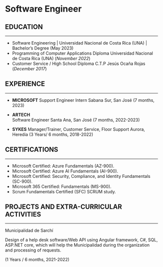 # Software Engineer

## EDUCATION
_________________________________________________________________

* Software Engineering | Universidad Nacional de Costa Rica (UNA) | Bachelor’s Degree (May 2023)								       		
* Programming of Computer Applications Diploma Universidad Nacional de Costa Rica (UNA) (_November 2022_)	 			        		
* Customer Service / High School Diploma C.T.P Jesús Ocaña Rojas (_December 2017_)

## EXPERIENCE
_____________________________________________________________________

- **MICROSOFT**
Support Engineer Intern
Sabana Sur, San José
(7 months, 2023)

- **ARTECH**  
Software Engineer
Santa Ana, San José
(7 months, 2022-2023)

- **SYKES**
Manager/Trainer, Customer Service, Floor Support
Aurora, Heredia
(3 Years/ 6 months, 2018-2022)


## CERTIFICATIONS
_____________________________________________________________________

* Microsoft Certified: Azure Fundamentals (AZ-900).
* Microsoft Certified: Azure AI Fundamentals (AI-900).
* Microsoft Certified: Security, Compliance, and Identity Fundamentals (SC-900).
* Microsoft 365 Certified: Fundamentals (MS-900).
* Scrum Fundamentals Certified (SFC) SCRUM study.

## PROJECTS AND EXTRA-CURRICULAR ACTIVITIES
_____________________________________________________________________

Municipalidad de Sarchí 

Design of a help desk software/Web API using Angular framework, C#, SQL, ASP.NET core, which will help the Municipalidad during the 
organization and processing of requests.

(1 Years / 6 months, 2021-2022)



